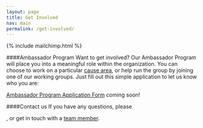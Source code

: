 ```yaml
---
layout: page
title: Get Involved
nav: main
permalink: /get-involved/
---
```

{% include mailchimp.html %}

####Ambassador Program
Want to get involved? Our Ambassador Program will place you into a meaningful role within the organization. You can choose to work on a particular [cause area](/causes), or help run the group by joining one of our working groups. Just fill out this simple application to let us know who you are:

[Ambassador Program Application Form]() coming soon!

####Contact us
If you have any questions, please 
<script type="text/javascript">
document.write('<a href="mailto:' + '{{site.data.theme.email-user}}' + '@' + '{{site.data.theme.email-host}}' + '">reach out to us</a>')
</script>
, or get in touch with a [team member](/team).
